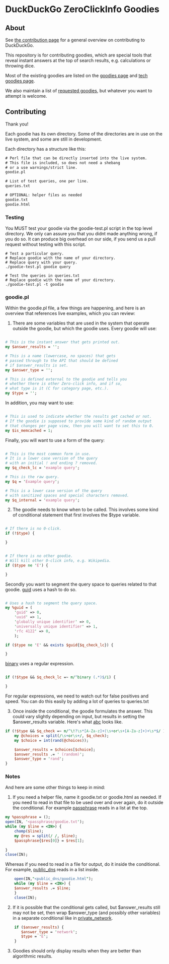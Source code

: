 DuckDuckGo ZeroClickInfo Goodies
=================================

About
-----

See [the contribution page](https://github.com/duckduckgo/duckduckgo/wiki) for a general overview on contributing to DuckDuckGo.

This repository is for contributing goodies, which are special tools that reveal instant answers at the top of search results, e.g. calculations or throwing dice.

Most of the existing goodies are listed on the [goodies page](http://duckduckgo.com/goodies.html) and [tech goodies page](http://duckduckgo.com/tech.html).

We also maintain a list of [requested goodies](https://github.com/duckduckgo/duckduckgo/wiki/Goodies), but whatever you want to attempt is welcome.


Contributing
------------

Thank you!

Each goodie has its own directory. Some of the directories are in use on the live system, and some are still in development.

Each directory has a structure like this:

```txt
# Perl file that can be directly inserted into the live system.
# This file is included, so does not need a shebang 
# or a use warnings/strict line.
goodie.pl 

# List of test queries, one per line.
queries.txt

# OPTIONAL: helper files as needed
goodie.txt
goodie.html
```

### Testing

You MUST test your goodie via the goodie-test.pl script in the top level directory. We only can assure you that you didnt made anything wrong, if you do so. It can produce big overhead on our side, if you send us a pull request without testing with this script.

```
# Test a particular query.
# Replace goodie with the name of your directory.
# Replace query with your query.
./goodie-test.pl goodie query

# Test the queries in queries.txt
# Replace goodie with the name of your directory.
./goodie-test.pl -t goodie
```


### goodie.pl
Within the goodie.pl file, a few things are happening, and here is an overview that references live examples, which you can review:


1) There are some variables that are used in the system that operate outside the goodie, but which the goodie uses. Every goodie will use:

```perl

# This is the instant answer that gets printed out.
my $answer_results = '';

# This is a name (lowercase, no spaces) that gets 
# passed through to the API that should be defined 
# if $answer_results is set.
my $answer_type = '';

# This is defined external to the goodie and tells you 
# whether there is other Zero-click info, and if so, 
# what type is it (C for category page, etc.).
my $type = '';
```

In addition, you may want to use:

```perl

# This is used to indicate whether the results get cached or not. 
# If the goodie is supposed to provide some kind of random output 
# that changes per page view, then you will want to set this to 0.
my $is_memcached = 1;

```

Finally, you will want to use a form of the query:

```perl

# This is the most common form in use. 
# It is a lower case version of the query 
# with an initial ! and ending ? removed.
my $q_check_lc = 'example query';

# This is the raw query.
my $q = 'Example query';

# This is a lower case version of the query 
# with sanitized spaces and special characters removed.
my $q_internal = 'example query';
```


2) The goodie needs to know when to be called. This involves some kind of conditional statement that first involves the $type variable.

```perl

# If there is no 0-click.
if (!$type) {

}


# If there is no other goodie. 
# Will kill other 0-click info, e.g. Wikipedia. 
if ($type ne 'E') {

}

```

Secondly you want to segment the query space to queries related to that goodie. [guid](https://github.com/duckduckgo/zeroclickinfo-goodies/blob/master/guid/goodie.pl) uses a hash to do so.

```perl

# Uses a hash to segment the query space.
my %guid = (
    'guid' => 0,
    'uuid' => 1,
    'globally unique identifier' => 0,
    'universally unique identifier' => 1,
    'rfc 4122' => 0,
    );

if ($type ne 'E' && exists $guid{$q_check_lc}) {

}
```

[binary](https://github.com/duckduckgo/zeroclickinfo-goodies/blob/master/binary/goodie.pl) uses a regular expression.

```perl

if (!$type && $q_check_lc =~ m/^binary (.*)$/i) {

}
```

For regular expressions, we need to watch out for false positives and speed. You can do this easily by adding a lot of queries to queries.txt


3) Once inside the conditional, the goodie formulates the answer. This could vary slightly depending on input, but results in setting the $answer_results variable. Here's what [abc](https://github.com/duckduckgo/zeroclickinfo-goodies/blob/master/abc/goodie.pl) looks like.

```perl
if (!$type && $q_check =~ m/^\!?\s*[A-Za-z]+(\s+or\s+[A-Za-z]+)+\s*$/ ) {
    my @choices = split(/\s+or\s+/, $q_check);
    my $choice = int(rand(@choices));

    $answer_results = $choices[$choice];
    $answer_results .= ' (random)';
    $answer_type = 'rand';
}
```


### Notes

And here are some other things to keep in mind:

1) If you need a helper file, name it goodie.txt or goodie.html as needed. If you need to read in that file to be used over and over again, do it outside the conditional. For example [passphrase](https://github.com/duckduckgo/zeroclickinfo-goodies/blob/master/passphrase/goodie.pl) reads in a list at the top.

```perl
my %passphrase = ();
open(IN, '<passphrase/goodie.txt');
while (my $line = <IN>) {
    chomp($line);
    my @res = split(/ /, $line);
    $passphrase{$res[0]} = $res[1];
    
}
close(IN);
```

Whereas if you need to read in a file for output, do it inside the conditional. For example, [public_dns](https://github.com/duckduckgo/zeroclickinfo-goodies/blob/master/public_dns/goodie.pl) reads in a list inside.

```perl
    open(IN,"<public_dns/goodie.html");
    while (my $line = <IN>) {
    $answer_results .= $line;
    }
    close(IN);
```


2) If it is possible that the conditional gets called, but $answer_results still may not be set, then wrap $answer_type (and possibly other variables) in a separate conditional like in [private_network](https://github.com/duckduckgo/zeroclickinfo-goodies/blob/master/private_network/goodie.pl).

```perl
    if ($answer_results) {
       $answer_type = 'network';
       $type = 'E';
    }
```

3) Goodies should only display results when they are better than algorithmic results.

